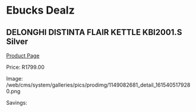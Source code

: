 
# Ebucks Dealz
## DELONGHI DISTINTA FLAIR KETTLE KBI2001.S Silver
[Product Page](https://www.ebucks.com/web/shop/productSelected.do?prodId=1149082681&catId=704985963)

Price: R1799.00

Image: /web/cms/system/galleries/pics/prodimg/1149082681_detail_1615405179280.png

Savings: 


	